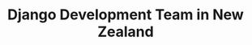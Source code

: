 ---
title: Django Development Team in New Zealand
permalink: /landings/django-developer-new-zealand
technology: Django
location: New Zealand
---